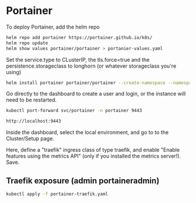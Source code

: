 # Portainer

To deploy Portainer, add the helm repo

```bash
helm repo add portainer https://portainer.github.io/k8s/
helm repo update
helm show values portainer/portainer > portanier-values.yaml
```

Set the service.type to CLusterIP, the tls.force=true and the persistence.storageclass to longhorn (or whatever storageclass you're using)

```bash
helm install portainer portainer/portainer --create-namespace --namespace portainer -f portainer-values.yaml
```

Go directly to the dashboard to create a user and login, or the instance will need to be restarted.

```bash
kubectl port-forward svc/portainer -n portainer 9443
```

```bash
http://localhost:9443
```

Inside the dashboard, select the local environment, and go to to the Cluster/Setup page.

Here, define a "traefik" ingress class of type traefik, and enable "Enable features using the metrics API" (only if you installed the metrics server!). Save.

## Traefik exposure (admin portaineradmin)

```bash
kubectl apply -f portainer-traefik.yaml
```
